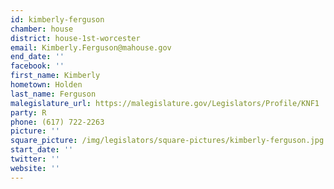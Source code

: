 ```yaml
---
id: kimberly-ferguson
chamber: house
district: house-1st-worcester
email: Kimberly.Ferguson@mahouse.gov
end_date: ''
facebook: ''
first_name: Kimberly
hometown: Holden
last_name: Ferguson
malegislature_url: https://malegislature.gov/Legislators/Profile/KNF1
party: R
phone: (617) 722-2263
picture: ''
square_picture: /img/legislators/square-pictures/kimberly-ferguson.jpg
start_date: ''
twitter: ''
website: ''
---
```

